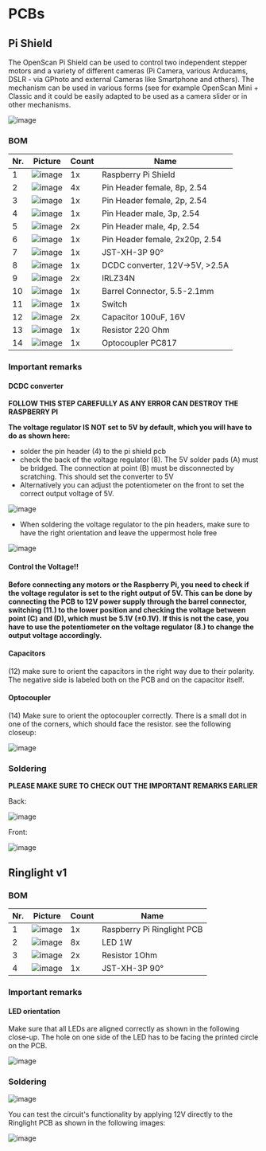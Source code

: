 # PCBs

## Pi Shield

The OpenScan Pi Shield can be used to control two independent stepper motors and a variety of different cameras (Pi Camera, various Arducams, DSLR - via GPhoto and external Cameras like Smartphone and others). The mechanism can be used in various forms (see for example OpenScan Mini + Classic and it could be easily adapted to be used as a camera slider or in other mechanisms.

![image](https://user-images.githubusercontent.com/57842400/181233777-a679768e-08b9-406b-9027-11ad7a09ff09.png)


### BOM

| Nr. | Picture | Count | Name |
| - | - | - | - |
| 1 | ![image](https://user-images.githubusercontent.com/57842400/181232345-e3ba03e4-4131-4e7d-a505-69cd9948e4a7.png) | 1x | Raspberry Pi Shield
|2 |![image](https://user-images.githubusercontent.com/57842400/181233128-fb792cf0-689e-410b-ade6-6d495498db20.png) |4x | Pin Header female, 8p, 2.54 |
|3 |![image](https://user-images.githubusercontent.com/57842400/181233187-0d979498-513d-489e-abc1-bcbca4f6503f.png) |1x |Pin Header female, 2p, 2.54 |
|4 |![image](https://user-images.githubusercontent.com/57842400/181233214-6d651a9e-7e07-42bb-96c7-d7927dcab969.png) |1x |Pin Header male, 3p, 2.54 |
|5 |![image](https://user-images.githubusercontent.com/57842400/181233236-95104096-3b04-4816-b43b-6a8693a4179e.png) |2x |Pin Header male, 4p, 2.54 |
|6 |![image](https://user-images.githubusercontent.com/57842400/181233254-b91bea8a-7f77-4b05-9eaf-b0461dfcd1d3.png) |1x |Pin Header female, 2x20p, 2.54 |
|7 |![image](https://user-images.githubusercontent.com/57842400/181233282-917e3a05-3125-48aa-8c89-b857469948f9.png) |1x | JST-XH-3P 90° |
|8 |![image](https://user-images.githubusercontent.com/57842400/181233293-5cc34136-8dae-4fa0-8371-d85864689ab2.png) |1x  | DCDC converter, 12V->5V, >2.5A |
|9 |![image](https://user-images.githubusercontent.com/57842400/181233315-7ebac355-ca41-4194-993f-59567603bee0.png) |2x | IRLZ34N |
|10 |![image](https://user-images.githubusercontent.com/57842400/181233339-20873acf-0240-4a1b-a6f5-bf5d60941132.png) |1x | Barrel Connector, 5.5-2.1mm |
|11 |![image](https://user-images.githubusercontent.com/57842400/181233366-bef85c9e-26a4-49f9-8d56-a5915ab4ba9d.png) |1x | Switch |
|12 |![image](https://user-images.githubusercontent.com/57842400/181233464-29f688ae-6a19-42ce-befa-e92e502883fc.png) |2x | Capacitor 100uF, 16V |
|13 |![image](https://user-images.githubusercontent.com/57842400/181233504-3fc4ae5e-32b6-4750-aa88-77acf6d37c32.png) |1x | Resistor 220 Ohm |
|14 |![image](https://user-images.githubusercontent.com/57842400/181233530-1df6dcf2-ea36-4b3c-ac07-ba3ddc086bc4.png) | 1x | Optocoupler PC817|


### Important remarks

#### DCDC converter

**FOLLOW THIS STEP CAREFULLY AS ANY ERROR CAN DESTROY THE RASPBERRY PI**

**The voltage regulator IS NOT set to 5V by default, which you will have to do as shown here:**

* solder the pin header (4) to the pi shield pcb
* check the back of the voltage regulator (8). The 5V solder pads (A) must be bridged. The connection at point (B) must be disconnected by scratching. This should set the converter to 5V
* Alternatively you can adjust the potentiometer on the front to set the correct output voltage of 5V. 

![image](https://user-images.githubusercontent.com/57842400/181231953-b7b89bba-bd65-4ae1-abc2-d71b3b937a57.png)


* When soldering the voltage regulator to the pin headers, make sure to have the right orientation and leave the uppermost hole free

![image](https://user-images.githubusercontent.com/57842400/181232069-adf541a2-9c41-4a13-8842-338f52982cb4.png)


#### Control the Voltage!!

**Before connecting any motors or the Raspberry Pi, you need to check if the voltage regulator is set to the right output of 5V. This can be done by connecting the PCB to 12V power supply through the barrel connector, switching (11.) to the lower position and checking the voltage between point (C) and (D), which must be 5.1V (±0.1V). If this is not the case, you have to use the potentiometer on the voltage regulator (8.) to change the output voltage accordingly.**


#### Capacitors

(12) make sure to orient the capacitors in the right way due to their polarity. The negative side is labeled both on the PCB and on the capacitor itself.

#### Optocoupler

(14) Make sure to orient the optocoupler correctly. There is a small dot in one of the corners, which should face the resistor. see the following closeup:

![image](https://user-images.githubusercontent.com/57842400/181231774-282af073-89bf-41d4-b494-9732231c90f0.png)

### Soldering

**PLEASE MAKE SURE TO CHECK OUT THE IMPORTANT REMARKS EARLIER**

Back:

![image](https://user-images.githubusercontent.com/57842400/181250607-cf94d9c8-04c8-41f1-ab25-912ff00ef82e.png)

Front:

![image](https://user-images.githubusercontent.com/57842400/181232248-42a45376-cdb9-4d61-a03c-289fd0c9a3ce.png)


## Ringlight v1

### BOM

| Nr. | Picture | Count | Name |
| - | - | - | - |
|1 |![image](https://user-images.githubusercontent.com/57842400/181234096-d83531fe-71d2-42a0-9b0c-7e51dad079fd.png) | 1x | Raspberry Pi Ringlight PCB |
|2 |![image](https://user-images.githubusercontent.com/57842400/181234123-69b1bc75-5c62-41eb-bad8-f0a22a96a46b.png) | 8x | LED 1W |
|3 | ![image](https://user-images.githubusercontent.com/57842400/181234149-8eddef58-8755-4e11-9798-4029cf8fde60.png) | 2x | Resistor 1Ohm |
|4 |![image](https://user-images.githubusercontent.com/57842400/181233282-917e3a05-3125-48aa-8c89-b857469948f9.png) |1x | JST-XH-3P 90° |

### Important remarks

#### LED orientation

Make sure that all LEDs are aligned correctly as shown in the following close-up. The hole on one side of the LED has to be facing the printed circle on the PCB.

![image](https://user-images.githubusercontent.com/57842400/181234449-2c3de7ec-2c2b-4201-8a84-0819bd179ffb.png)

### Soldering

![image](https://user-images.githubusercontent.com/57842400/181234329-ba1774f6-7169-4c99-a9ac-20b6e8927c0f.png)

You can test the circuit's functionality by applying 12V directly to the Ringlight PCB as shown in the following images:

![image](https://user-images.githubusercontent.com/57842400/181256232-6a5cbe1f-4d3c-4e08-982f-6841a3be668f.png)

   